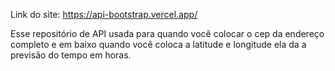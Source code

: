 Link do site: https://api-bootstrap.vercel.app/

Esse repositório de API usada para quando você colocar o cep da endereço completo e em baixo quando você coloca a latitude e longitude ela da a previsão do tempo em horas.

